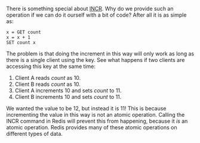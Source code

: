 There is something special about [INCR](#help%20incr).  Why do we provide such an operation if
we can do it ourself with a bit of code? After all it is as simple as:

    x = GET count
    x = x + 1
    SET count x

The problem is that doing the increment in this way will only work as long as
there is a single client using the key. See what happens if two clients are
accessing this key at the same time:

1. Client A reads *count* as 10.
2. Client B reads *count* as 10.
3. Client A increments 10 and sets *count* to 11.
4. Client B increments 10 and sets *count* to 11.

We wanted the value to be 12, but instead it is 11! This is because
incrementing the value in this way is not an atomic operation.  Calling the
INCR command in Redis will prevent this from happening, because it *is* an
atomic operation. Redis provides many of these atomic operations on different
types of data.
